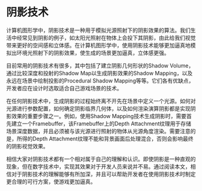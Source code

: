 # 阴影技术

计算机图形学中，阴影技术是一种用于模拟光源照射下的阴影效果的算法。我们生活中经常见到阴影的例子，如太阳光照射在物体上会投下其阴影，由此给我们视觉带来更好的空间感和立体感。在计算机图形学中，使用阴影技术能够更加逼真地模拟出环境光照射下的阴影效果，使生成的场景更加逼真，立体感更强。

目前常用的阴影技术有很多，其中包括了建立阴影几何形状的Shadow Volume，通过比较深度和投射的Shadow Map以生成阴影效果的Shadow Mapping，以及永远在场景中绘制投影的Procedural Shadow Mapping等等。它们各有优缺点，开发者应在设计时选取适合自己游戏场景的技术。

在任何阴影技术中，生成阴影的过程始终离不开先在场景中定义一个光源。如何对光源进行参数配置，如何确定阴影临界几何体，以及如何渲染演算阴影都是实现阴影效果的重要步骤之一。例如，使用Shadow Mapping技术生成阴影时，需要首先建立一个Framebuffer，该Framebuffer上的Depth Attachment纹理用于存储场景深度数据，并且必须被与该光源进行照射的物体从光源角度渲染。需要注意的是，所得的Depth Attachment纹理不能和背景画面后处理混合，否则会影响最终的阴影视觉效果。

相信大家对阴影技术都有一个相对属于自己的理解和认识。即使阴影是一种直观的现象，但在数字技术中，实现其效果对于开发人员来说并不易。通过阅读本文，相信对于阴影技术的理解能够有所加深，并且可以帮助开发者在使用阴影技术时制定更合理的可行方案，使游戏更加逼真。